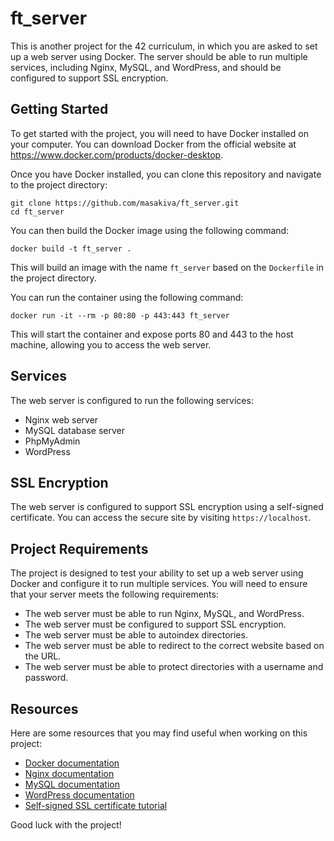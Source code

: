 # ft_server

This is another project for the 42 curriculum, in which you are asked to set up a web server using Docker. The server should be able to run multiple services, including Nginx, MySQL, and WordPress, and should be configured to support SSL encryption.

## Getting Started

To get started with the project, you will need to have Docker installed on your computer. You can download Docker from the official website at https://www.docker.com/products/docker-desktop.

Once you have Docker installed, you can clone this repository and navigate to the project directory:

```
git clone https://github.com/masakiva/ft_server.git
cd ft_server
```

You can then build the Docker image using the following command:

```
docker build -t ft_server .
```

This will build an image with the name `ft_server` based on the `Dockerfile` in the project directory. 

You can run the container using the following command:

```
docker run -it --rm -p 80:80 -p 443:443 ft_server
```

This will start the container and expose ports 80 and 443 to the host machine, allowing you to access the web server.

## Services

The web server is configured to run the following services:

- Nginx web server
- MySQL database server
- PhpMyAdmin
- WordPress

## SSL Encryption

The web server is configured to support SSL encryption using a self-signed certificate. You can access the secure site by visiting `https://localhost`.

## Project Requirements

The project is designed to test your ability to set up a web server using Docker and configure it to run multiple services. You will need to ensure that your server meets the following requirements:

- The web server must be able to run Nginx, MySQL, and WordPress.
- The web server must be configured to support SSL encryption.
- The web server must be able to autoindex directories.
- The web server must be able to redirect to the correct website based on the URL.
- The web server must be able to protect directories with a username and password.

## Resources

Here are some resources that you may find useful when working on this project:

- [Docker documentation](https://docs.docker.com/)
- [Nginx documentation](https://nginx.org/en/docs/)
- [MySQL documentation](https://dev.mysql.com/doc/)
- [WordPress documentation](https://wordpress.org/support/)
- [Self-signed SSL certificate tutorial](https://www.linode.com/docs/security/ssl/create-a-self-signed-tls-certificate/)

Good luck with the project!
